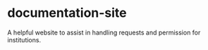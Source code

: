 # documentation-site

A helpful website to assist in handling requests and permission for institutions.
